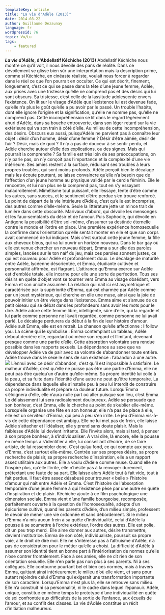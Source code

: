 ```yaml
---
templateKey: article
title: "La vie d'Adèle (2013)"
date: 2014-08-22
author: Guillaume Dezaunay
language: fr
wordpressid: 76
topic: Vu/Lu
tags:
    - featured
---
```


<strong><em>La vie d'Adèle</em>, d'Abdellatif Kéchiche (2013)</strong>
Abdellatif Kéchiche nous montre ce qu’il voit, il nous dévoile des pans de réalité. Dans ce dévoilement se glisse bien sûr une interprétation mais la description prime, comme si Kéchiche, en cinéaste réaliste, voulait nous forcer à regarder dans le réel ce que l’on pourrait en occulter. Ce qui est décrit, finement, longuement, c’est ce qui se passe dans la tête d’une jeune femme, Adèle, aux prises avec une tristesse qu’elle ne comprend pas et des désirs qui lui sont obscurs. Sa tristesse, c’est celle de la lassitude adolescente envers l’existence. On lit sur le visage d’Adèle que l’existence lui est devenue fade, qu’elle n’a plus le goût qu’elle a pu avoir par le passé. Un trouble l’habite, dont elle ignore l’origine et la signification, qu’elle ne nomme pas, qu’elle ne comprend pas. Cette incompréhension se lit dans le regard légèrement ahuri d’Adèle, dans sa bouche entrouverte, dans son léger retard sur la vie extérieure qui va son train à côté d’elle. Au milieu de cette incompréhension, des désirs. Obscurs eux aussi, puisqu’Adèle ne parvient pas à connaître leur objet : désir d’un homme, désir d’une femme ? Désir d’être aimée, désir de fuir ? Désir, mais de quoi ? Il n’y a pas de douceur à se sentir perdu, et Adèle cherche autour d’elle des explications, ou des signes. Mais qui pourrait la comprendre ? Sa famille est très loin de ses préoccupations, on n’y parle pas, on n’y conçoit pas l’importance et la complexité d’une vie intérieure. Ses amies restent à la surface, réduisant ses troubles à leurs propres troubles, qui sont moins profonds. Adèle perçoit bien le décalage mais les écoute pourtant, se laisse convaincre qu’elle n’a besoin que de l’affection d’un jeune homme au physique validé par le cercle féminin. Elle le rencontre, et lui non plus ne la comprend pas, tout en s’y essayant maladroitement. Mimétisme tout puissant, elle l’essaye, tente d’être comme les autres, sans succès, et le sentiment d’être perdue s’en trouve renforcé. Le point de départ de la vie intérieure d’Adèle, c’est qu’elle est incomprise, des autres comme d’elle-même. Seule la littérature jette un mince trait de lumière dans cette obscurité. Marivaux d’abord, qui dévoile les mensonges et les faux-semblants du désir et de l’amour. Puis Sophocle, qui dévoile en Antigone la possibilité d’être soi-même, d’assumer sa destinée éternelle contre le monde et l’ordre en place.
Une première expérience homosexuelle la confirme dans l’orientation qu’elle sentait monter en elle et que son corps avait commencé de lui indiquer. Mais c’est surtout cette jeune femme, la fille aux cheveux bleus, qui va lui ouvrir un horizon nouveau. Dans le bar gay où elle est venue chercher un nouveau départ, Emma a sur elle des paroles simples, lancées sur le ton naïf du jeu, mais ces paroles sonnent justes, ce qui est nouveau pour Adèle et profondément doux. Le décalage de maturité entre Adèle, lycéenne désorientée, et Emma, étudiante cultivée et personnalité affirmée, est flagrant. L’attirance qu’Emma exerce sur Adèle est d’emblée totale, elle incarne pour elle une sorte de perfection. Tous ses désirs en quête d’objet vont se tourner vers Emma au visage obsédant, vers Emma et son unicité assumée. La relation qui naît ici est asymétrique et caractérisée par la supériorité d’Emma, qui est charmée par Adèle comme par un jouet mystérieux, qui cherche en elle une muse, ainsi que la joie de pouvoir initier un être vierge dans l’existence. Emma aime et s’amuse de ce petit oiseau qui se débat dans les profondeurs sans avoir les mots pour le dire. Adèle adore cette femme libre, intelligente, sûre d’elle, qui la regarde et lui parle comme personne ne l’avait regardée, comme personne ne lui avait parlé. Le décalage perdurera du début à la fin de leur histoire d’amour. Adèle suit Emma, elle est en retrait. La chanson qu’elle affectionne : I follow you. La scène qui le symbolise : Emma contemplant un tableau, Adèle debout derrière elle, regardant où mène son regard et l’imitant, devenant presque comme une partie d’elle. Cette absorption volontaire sera rendue possible dans les rapports sexuels. La dépendance au sexe que va développer Adèle va de pair avec sa volonté de s’abandonner toute entière. Adèle trouve dans le sexe le sens de son existence : l’abandon à une autre.
![](/img/wp-uploads/2014/08/La-vie-d-Adele-la-palme-du-malaise_exact780x585_l.jpg)
L’ennui avec ce désir d’abandon, c’est qu’il est impossible à satisfaire. Le malheur d’Adèle, c’est qu’elle ne puisse pas être une partie d’Emma, elle ne peut pas être quelqu’un d’autre qu’elle-même. Sa propre identité lui colle à la peau, et sa fuite dans l’identité d’une autre ne peut qu’être temporaire. La dépendance dans laquelle elle s’installe peu à peu lui interdit de construire sa propre individualité et prépare sa douleur future. Lorsqu’Emma s’éloignera d’elle, elle n’aura nulle part où aller puisque son lieu, c’est Emma. Le délaissement lui sera radicalement douloureux. Adèle se persuade que son bonheur, c’est Emma, elle le cherche au point de s’oublier elle-même. Lorsqu’elle organise une fête en son honneur, elle n’a pas de place à elle, elle est un serviteur d’Emma, qui peu à peu s’en irrite. Le jeu d’Emma vis-à-vis de cette dépendance est ambigu. Elle ne lui met pas de frein, elle laisse Adèle s’attacher et l’idéaliser, elle y prend sans doute plaisir. Mais la faiblesse d’Adèle lui devient irritante. Elle l’invite alors, mais si tard, à penser à son propre bonheur, à s’individualiser. A vrai dire, là encore, elle la pousse en même temps à s’identifier à elle, lui conseillant d’écrire, de se faire artiste, de lui ressembler donc. C’est qu’au fond, ce qui compte aux yeux d’Emma, c’est surtout elle-même. Centrée sur ses propres désirs, sa propre recherche de plaisir, sa propre recherche d’inspiration, elle a un rapport assez utilitaire aux autres. Elle a voulu d’Adèle comme muse. Quand elle ne l’inspire plus, qu’elle l’irrite, elle n’hésite pas à la renvoyer durement, prétextant une faute de sa part. Elle laisse alors Adèle tout à fait vide, tout à fait perdue. Il faut être assez désabusé pour trouver « belle » l’histoire d’amour qui naît entre Adèle et Emma. C’est l’histoire de l'absorption temporaire d’une jeune femme à qui l’existence pèse par une autre en quête d’inspiration et de plaisir.
Kéchiche ajoute à ce film psychologique une dimension sociale. Emma vient d’une famille bourgeoise, recomposée, parfaitement ouverte à la question de l’homosexualité, adepte d’un épicurisme cultivé, quand les parents d’Adèle, d’un milieu simple, professent le devoir de mener une vie ordonnée et sans débordement. Si le milieu d’Emma n’a mis aucun frein à sa quête d’individualité, celui d’Adèle la pousse à se soumettre à l’ordre extérieur, l’ordre des autres. Elle est polie, dit un peu trop merci. Elle aime donner aux autres, désire transmettre, devient institutrice. Emma de son côté, individualiste, poursuit sa propre voie, a le droit de dire moi. Elle ne s’intéresse pas à l’altruisme d’Adèle, n’a pas de considération pour le métier qu’elle a choisi. La difficulté d’Adèle à assumer son identité tient en bonne part à l’intériorisation de normes qu’elle n’ose contrer frontalement. Face à ses amies, elle ne dit rien de son orientation sexuelle. Elle n’en parle pas non plus à ses parents. Ni à ses collègues. Elle contourne pourtant bel et bien ces normes, mais à travers Emma, quittant ainsi intérieurement le milieu d’où elle vient, et sans pour autant rejoindre celui d’Emma qui exigerait une transformation importante de son caractère. Lorsqu’Emma n’est plus là, elle se retrouve sans milieu. Elle n’a construit ni sa personnalité, ni le cadre dans lequel l’épanouir. Adèle, unique, constitue en même temps le prototype d’une individualité en quête de soi confrontée aux difficultés de la sortie de l’enfance, aux écueils de l’amour, et au conflit des classes. La vie d’Adèle constitue un récit d’initiation malheureux.



